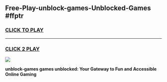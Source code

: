 
## Free-Play-unblock-games-Unblocked-Games #ffptr
<h3>
<a href="https://news.freeplayer.one?title=unblock-games&ref=8M">CLICK TO PLAY</a></h3>
<hr>

<h3>
<a href="https://news.freeplayer.one?title=unblock-games&ref=8M">CLICK 2 PLAY</a>
  
</h3>

<a href="https://news.freeplayer.one?title=unblock-games&ref=8M"><img src="https://clearcache.store/games.png"></a>


**unblock-games games unblocked: Your Gateway to Fun and Accessible Online Gaming**
